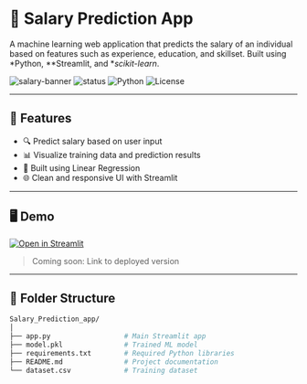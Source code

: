 # 💼 Salary Prediction App

A machine learning web application that predicts the salary of an individual based on features such as experience, education, and skillset. Built using *Python, **Streamlit, and **scikit-learn*.

![salary-banner](https://img.shields.io/badge/Machine%20Learning-Project-blue) ![status](https://img.shields.io/badge/Status-Completed-brightgreen) ![Python](https://img.shields.io/badge/Python-3.10+-yellow) ![License](https://img.shields.io/badge/License-MIT-lightgrey)

---

## 🚀 Features

- 🔍 Predict salary based on user input
- 📊 Visualize training data and prediction results
- 🧠 Built using Linear Regression
- 🌐 Clean and responsive UI with Streamlit

---

## 🖥 Demo

[![Open in Streamlit](https://static.streamlit.io/badges/streamlit_badge_black_white.svg)](https://share.streamlit.io/)  
> Coming soon: Link to deployed version

---

## 📁 Folder Structure

```bash
Salary_Prediction_app/
│
├── app.py                  # Main Streamlit app
├── model.pkl               # Trained ML model
├── requirements.txt        # Required Python libraries
├── README.md               # Project documentation
└── dataset.csv             # Training dataset
